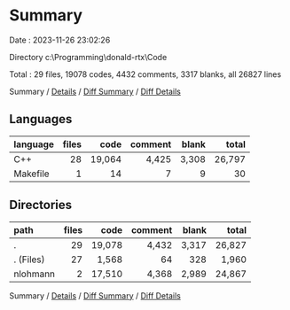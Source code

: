 # Summary

Date : 2023-11-26 23:02:26

Directory c:\\Programming\\donald-rtx\\Code

Total : 29 files,  19078 codes, 4432 comments, 3317 blanks, all 26827 lines

Summary / [Details](details.md) / [Diff Summary](diff.md) / [Diff Details](diff-details.md)

## Languages
| language | files | code | comment | blank | total |
| :--- | ---: | ---: | ---: | ---: | ---: |
| C++ | 28 | 19,064 | 4,425 | 3,308 | 26,797 |
| Makefile | 1 | 14 | 7 | 9 | 30 |

## Directories
| path | files | code | comment | blank | total |
| :--- | ---: | ---: | ---: | ---: | ---: |
| . | 29 | 19,078 | 4,432 | 3,317 | 26,827 |
| . (Files) | 27 | 1,568 | 64 | 328 | 1,960 |
| nlohmann | 2 | 17,510 | 4,368 | 2,989 | 24,867 |

Summary / [Details](details.md) / [Diff Summary](diff.md) / [Diff Details](diff-details.md)